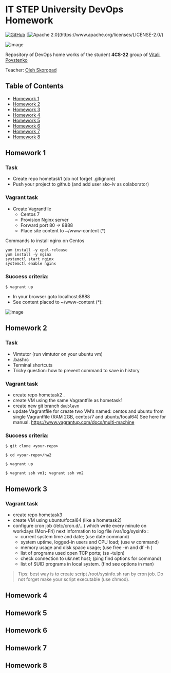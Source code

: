 # IT STEP University DevOps Homework

[![GitHub](https://img.shields.io/badge/GitHub-100000)](https://github.com/povstenko/devops)
[![Apache 2.0](https://img.shields.io/aur/license/android-studio.svg?)](https://www.apache.org/licenses/LICENSE-2.0/)

![image](https://user-images.githubusercontent.com/45174840/194770794-1bbbabc2-f3d8-4ffb-bf1b-801738445f8b.png)

Repository of DevOps home works of the student **4CS-22** group of [Vitalii Povstenko](https://github.com/povstenko)

Teacher: [Oleh Skoropad](https://github.com/sko-lv)

## Table of Contents
- [Homework 1](#homework-1)
- [Homework 2](#homework-2)
- [Homework 3](#homework-3)
- [Homework 4](#homework-4)
- [Homework 5](#homework-5)
- [Homework 6](#homework-6)
- [Homework 7](#homework-7)
- [Homework 8](#homework-8)

## Homework 1

### Task
- Create repo hometask1    (do not forget .gitignore)
- Push your project to github (and add user sko-lv as colaborator)

### Vagrant task
- Create Vagrantfile 
  + Centos 7
  + Provision Nginx server 
  + Forward port 80 → 8888
  + Place site content to ~/www-content (*)
 
Commands to install nginx on Centos
```
yum install -y epel-release
yum install -y nginx
systemctl start nginx
systemctl enable nginx
```
### Success criteria:
```
$ vagrant up
```
- In your browser goto localhost:8888
- See content placed to ~/www-content (*): 

![image](https://user-images.githubusercontent.com/45174840/194771682-05fed2c2-3c8e-4cbd-a098-68fa69029909.png)

## Homework 2

### Task
- Vimtutor  (run vimtutor on your ubuntu vm)
- .bashrc
- Terminal shortcuts
- Tricky question: how to prevent command to save in history

### Vagrant task
- create repo hometask2 . 
- create VM using the same Vagrantfile as hometask1
- create new git branch `doublevm`
- update Vagrantfile for create two VM’s named: centos and ubuntu from single Vagrantfile (RAM 2GB, centos/7 and ubuntu/focal64) See here for manual. https://www.vagrantup.com/docs/multi-machine
  
### Success criteria:
```
$ git clone <your-repo>
```
```
$ cd <your-repo>/hw2
```
```
$ vagrant up
```
```
$ vagrant ssh vm1; vagrant ssh vm2
```
    
## Homework 3

### Vagrant task
- create repo hometask3
- create VM using ubuntu/focal64 (like a hometask2)
- configure cron job (/etc/cron.d/…) which write every minute on workdays (Mon-Fri) next information to log file /var/log/sysinfo :
  + current system time and date;   (use date command)
  + system uptime, logged-in users and CPU load;  (use w command)
  + memory usage and disk space usage;  (use free -m and df -h )
  + list of programs used open TCP ports; (ss -tulpn)
  + check connection to ukr.net host; (ping find options for command) 
  + list of SUID programs in local system. (find  see options in man) 
	
> Tips: best way is to create script /root/sysinfo.sh ran by cron job. Do not forget make your script executable (use chmod).

## Homework 4
## Homework 5
## Homework 6
## Homework 7
## Homework 8
